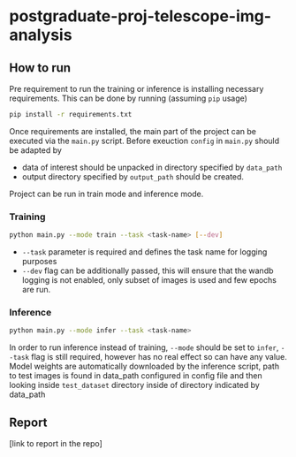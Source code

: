 # postgraduate-proj-telescope-img-analysis

## How to run
Pre requirement to run the training or inference is installing necessary requirements. This can be done by running (assuming `pip` usage)
```bash
pip install -r requirements.txt
```   
Once requirements are installed, the main part of the project can be executed via the `main.py` script. Before exeuction `config` in `main.py` should be adapted by 
- data of interest should be unpacked in directory specified by `data_path` 
- output directory specified by `output_path` should be created.   

Project can be run in train mode and inference mode.
### Training
```bash
python main.py --mode train --task <task-name> [--dev]
```
- `--task` parameter is required and defines the task name for logging purposes
- `--dev` flag can be additionally passed, this will ensure that the wandb logging is not enabled, only subset of images is used and few epochs are run.   

### Inference
```bash
python main.py --mode infer --task <task-name>
```
In order to run inference instead of training, `--mode` should be set to `infer`, `--task` flag is still required, however has no real effect so can have any value. Model weights are automatically downloaded by the inference script, path to test images is found in data_path configured in config file and then looking inside `test_dataset` directory inside of directory indicated by data_path

## Report
[link to report in the repo]